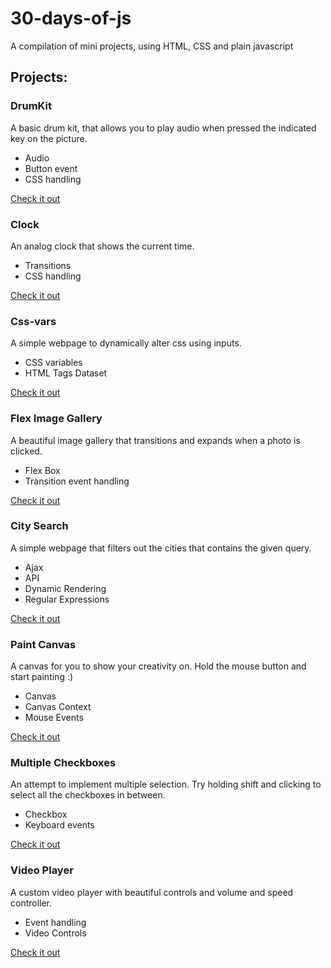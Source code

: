 # 30-days-of-js

A compilation of mini projects, using HTML, CSS and plain javascript

## Projects:

### DrumKit

A basic drum kit, that allows you to play audio when pressed the indicated key on the picture.

- Audio
- Button event
- CSS handling

[Check it out](drumkit)

### Clock

An analog clock that shows the current time.

- Transitions
- CSS handling

[Check it out](clock)

### Css-vars

A simple webpage to dynamically alter css using inputs.

- CSS variables
- HTML Tags Dataset

[Check it out](css-vars)

### Flex Image Gallery

A beautiful image gallery that transitions and expands when a photo is clicked.

- Flex Box
- Transition event handling

[Check it out](flex-image-gallery)

### City Search

A simple webpage that filters out the cities that contains the given query.

- Ajax
- API
- Dynamic Rendering
- Regular Expressions

[Check it out](city-search)

### Paint Canvas

A canvas for you to show your creativity on. Hold the mouse button and start painting :)

- Canvas
- Canvas Context
- Mouse Events

[Check it out](paint-canvas)

### Multiple Checkboxes

An attempt to implement multiple selection. Try holding shift and clicking to select all the checkboxes in between.

- Checkbox
- Keyboard events

[Check it out](multiple-checkbox)

### Video Player

A custom video player with beautiful controls and volume and speed controller.

- Event handling
- Video Controls

[Check it out](video-player)
